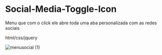 # Social-Media-Toggle-Icon
Menu que com  o click ele abre toda uma aba personalizada com as redes sociais

html/css/jquery

![menusocial (1)](https://user-images.githubusercontent.com/46541402/75729276-10e75780-5cc9-11ea-8258-2337d7258d18.gif)


